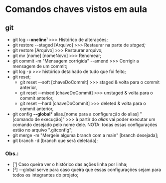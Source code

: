 # Comandos chaves vistos em aula
<h2>git</h2>
<ul>
    <li>git log <b>--oneline</b>¹ >>> Histórico de alterações;</li>
    <li>git restore --staged [Arquivo] >>> Restaurar na parte de <i>staged;</i></li>
    <li>git restore [Arquivo] >>> Restaurar arquivo;</li>
    <li>git mv [nome] [nomeNovo] >>> Renomear;</li>
    <li>git commit -m "Mensagem corrigida" --amend >>> Corrigir a mensagem de um commit;</li>
    <li>git log -p >>> histórico detalhado de tudo que foi feito;</li>
    <li>
        git reset;
        <ul>
            <li>git reset --soft [chaveDoCommit] >>> staged & volta para o commit anterior,</li>
            <li>git reset --mixed [chaveDoCommit] >>> unstaged & volta para o commit anterior,</li>
            <li>git reset --hard [chaveDoCommit] >>> deleted & volta para o commit anterior,</li>
        </ul>
    </li>
    <li>git config <b>--global</b>² alias.[nome para a configuração do alias] "[comando de execução]"
    >>> à partir do <i>alias</i> vai poder executar um comando desejado pelo nome dele. NOTA: todas 
    essas configurações estão no arquivo ".gitconfig";
    </li>
    <li>git merge -m "Mergeie alguma branch com a main" [branch desejada];</li>
    <li>git branch -d [branch que será deletada];</li>
</ul>

<h3>Obs.:</h3>
<ul>
    <li>[¹] Caso queira ver o histórico das ações linha por linha;</li>
    <li>[²] --global serve para caso queira que essas configurações sejam para todos os integrantes do projeto;</li>
</ul>
